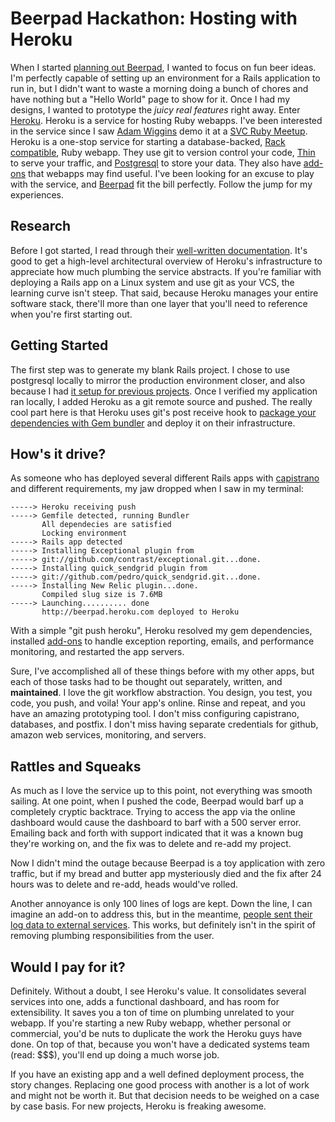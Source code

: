 # Beerpad Hackathon: Hosting with Heroku

When I started [planning out
Beerpad](/articles/2010/02/27/hackathon-beerpad), I wanted to focus on
fun beer ideas.  I'm perfectly capable of setting up an environment
for a Rails application to run in, but I didn't want to waste a
morning doing a bunch of chores and have nothing but a "Hello World"
page to show for it.  Once I had my designs, I wanted to prototype the
*juicy real features* right away.  Enter
[Heroku](http://www.heroku.com/).  Heroku is a service for hosting
Ruby webapps.  I've been interested in the service since I saw [Adam
Wiggins](http://adamblog.heroku.com/) demo it at a [SVC Ruby
Meetup](http://www.meetup.com/silicon-valley-ruby/).  Heroku is a
one-stop service for starting a database-backed, [Rack
compatible](http://rack.rubyforge.org/), Ruby webapp.  They use git to
version control your code, [Thin](http://code.macournoyer.com/thin/)
to serve your traffic, and [Postgresql](http://www.postgresql.org/) to
store your data.  They also have [add-ons](http://addons.heroku.com/)
that webapps may find useful.  I've been looking for an excuse to play
with the service, and [Beerpad](http://beerpad.heroku.com/) fit the
bill perfectly.  Follow the jump for my experiences.

## Research ##

Before I got started, I read through their [well-written
documentation](http://docs.heroku.com).  It's good to get a high-level
architectural overview of Heroku's infrastructure to appreciate how
much plumbing the service abstracts.  If you're familiar with
deploying a Rails app on a Linux system and use git as your VCS, the
learning curve isn't steep.  That said, because Heroku manages your
entire software stack, there'll more than one layer that you'll need
to reference when you're first starting out.

## Getting Started ##

The first step was to generate my blank Rails project.  I chose to use
postgresql locally to mirror the production environment closer, and
also because I had [it setup for previous
projects](http://www.whatcodecraves.com/posts/2008/02/05/setup_rails_with_postgresql/).
Once I verified my application ran locally, I added Heroku as a git
remote source and pushed.  The really cool part here is that Heroku
uses git's post receive hook to [package your dependencies with Gem
bundler](http://github.com/carlhuda/bundler) and deploy it on their
infrastructure.

## How's it drive? ##

As someone who has deployed several different Rails apps with
[capistrano](http://www.capify.org/) and different requirements, my
jaw dropped when I saw in my terminal:

    -----> Heroku receiving push
    -----> Gemfile detected, running Bundler
           All dependecies are satisfied
           Locking environment
    -----> Rails app detected
    -----> Installing Exceptional plugin from
    -----> git://github.com/contrast/exceptional.git...done.
    -----> Installing quick_sendgrid plugin from
    -----> git://github.com/pedro/quick_sendgrid.git...done.
    -----> Installing New Relic plugin...done.
           Compiled slug size is 7.6MB
    -----> Launching.......... done
           http://beerpad.heroku.com deployed to Heroku

With a simple "git push heroku", Heroku resolved my gem dependencies,
installed [add-ons](http://addons.heroku.com/) to handle exception
reporting, emails, and performance monitoring, and restarted the app
servers.

Sure, I've accomplished all of these things before with my other apps,
but each of those tasks had to be thought out separately, written, and
**maintained**.  I love the git workflow abstraction.  You design, you
test, you code, you push, and voila!  Your app's online.  Rinse and
repeat, and you have an amazing prototyping tool.  I don't miss
configuring capistrano, databases, and postfix.  I don't miss having
separate credentials for github, amazon web services, monitoring, and
servers.

## Rattles and Squeaks ##

As much as I love the service up to this point, not everything was
smooth sailing.  At one point, when I pushed the code, Beerpad would
barf up a completely cryptic backtrace.  Trying to access the app via
the online dashboard would cause the dashboard to barf with a 500
server error.  Emailing back and forth with support indicated that it
was a known bug they're working on, and the fix was to delete and
re-add my project.

Now I didn't mind the outage because Beerpad is a toy application with
zero traffic, but if my bread and butter app mysteriously died and the
fix after 24 hours was to delete and re-add, heads would've rolled.

Another annoyance is only 100 lines of logs are kept.  Down the line,
I can imagine an add-on to address this, but in the meantime, [people
sent their log data to external
services](http://www.ioncannon.net/programming/842/heroku-tips-for-the-cheap/#heroku-logs).
This works, but definitely isn't in the spirit of removing plumbing
responsibilities from the user.

## Would I pay for it? ##

Definitely.  Without a doubt, I see Heroku's value.  It consolidates
several services into one, adds a functional dashboard, and has room
for extensibility.  It saves you a ton of time on plumbing unrelated
to your webapp.  If you're starting a new Ruby webapp, whether
personal or commercial, you'd be nuts to duplicate the work the Heroku
guys have done.  On top of that, because you won't have a dedicated
systems team (read: $$$), you'll end up doing a much worse job.

If you have an existing app and a well defined deployment process, the
story changes.  Replacing one good process with another is a lot of
work and might not be worth it.  But that decision needs to be weighed
on a case by case basis.  For new projects, Heroku is freaking
awesome.
